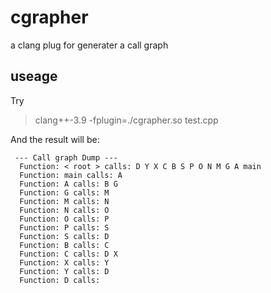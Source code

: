 # cgrapher
a clang plug for generater a call graph
## useage
Try
> clang++-3.9 -fplugin=./cgrapher.so test.cpp

And the result will be:

```
 --- Call graph Dump --- 
  Function: < root > calls: D Y X C B S P O N M G A main 
  Function: main calls: A 
  Function: A calls: B G 
  Function: G calls: M 
  Function: M calls: N 
  Function: N calls: O 
  Function: O calls: P 
  Function: P calls: S 
  Function: S calls: D 
  Function: B calls: C 
  Function: C calls: D X 
  Function: X calls: Y 
  Function: Y calls: D 
  Function: D calls: 
```
